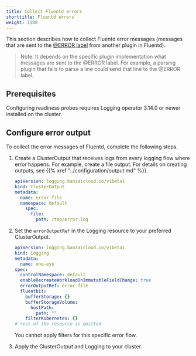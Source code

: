 ```yaml
---
title: Collect Fluentd errors
shorttitle: Fluentd errors
weight: 1100
---
```


This section describes how to collect Fluentd error messages (messages that are sent to the [@ERROR label](https://docs.fluentd.org/configuration/config-file#error-label) from another plugin in Fluentd).

> Note: It depends on the specific plugin implementation what messages are sent to the @ERROR label. For example, a parsing plugin that fails to parse a line could send that line to the @ERROR label.

## Prerequisites

Configuring readiness probes requires Logging operator 3.14.0 or newer installed on the cluster.

## Configure error output

To collect the error messages of Fluentd, complete the following steps.

1. Create a ClusterOutput that receives logs from every logging flow where error happens. For example, create a file output. For details on creating outputs, see {{% xref "../configuration/output.md" %}}.

    ```yaml
    apiVersion: logging.banzaicloud.io/v1beta1
    kind: ClusterOutput
    metadata:
      name: error-file
      namespace: default
        spec:
          file:
            path: /tmp/error.log
    ```

1. Set the `errorOutputRef` in the Logging resource to your preferred ClusterOutput.

    ```yaml
    apiVersion: logging.banzaicloud.io/v1beta1
    kind: Logging
    metadata:
      name: one-eye
    spec:
      controlNamespace: default
      enableRecreateWorkloadOnImmutableFieldChange: true
      errorOutputRef: error-file
      fluentbit:
        bufferStorage: {}
        bufferStorageVolume:
          hostPath:
            path: ""
        filterKubernetes: {}
    # rest of the resource is omitted
    ```

    You cannot apply filters for this specific error flow.

1. Apply the ClusterOutput and Logging to your cluster.
